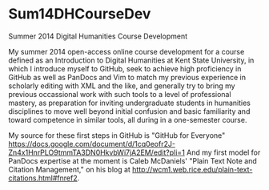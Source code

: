 Sum14DHCourseDev
================

Summer 2014 Digital Humanities Course Development 

My summer 2014 open-access online course development for a course defined as an Introduction to Digital Humanities at Kent State University, in which I introduce myself to GitHub, seek to achieve high proficiency in GitHub as well as PanDocs and Vim to match my previous experience in scholarly editing with XML and the like, and generally try to bring my previous occassional work with such tools to a level of professional mastery, as preparation for inviting undergraduate students in humanities disciplines to move well beyond initial confusion and basic familiarity and toward competence in similar tools, all during in a one-semester course.

My source for these first steps in GitHub is "GitHub for Everyone" https://docs.google.com/document/d/1cq0eofr2J-Zn4x1HnrPLO9tmmTA3DN0HkvbWi7jA2EM/edit?pli=1 And my first model for PanDocs expertise at the moment is Caleb McDaniels' "Plain Text Note and Citation Management," on his blog at http://wcm1.web.rice.edu/plain-text-citations.html#fnref2. 
